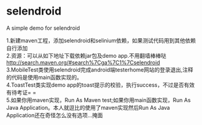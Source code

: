 ﻿# selendroid
A simple demo for selendroid

1.新建maven工程，添加selendroid和selinium依赖，如果测试代码用到其他依赖自行添加  
2.资源：可以从如下地址下载依赖jar包及demo app.不用翻墙棒棒哒 http://search.maven.org/#search%7Cga%7C1%7Cselendroid  
3.MobileTest类使用selendroid完成android端testerhome网站的登录退出,注释的代码是使用main函数实现的。  
4.ToastTest类实现demo app的toast提示的校验，执行success，不过是否有效有待考证= =  
5.如果你用maven实现，Run As Maven test;如果你用main函数实现，Run As Java Application。本人就逗比的使用了maven实现然后Run As Java Application还在奇怪怎么没有选项...掩面

